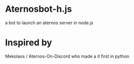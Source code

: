# Aternosbot-h.js
a bot to launch an aternos server in node.js
# Inspired by  
Mekolaos / Aternos-On-Discord who made a it first in python
